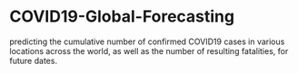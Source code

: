 # COVID19-Global-Forecasting
predicting the cumulative number of confirmed COVID19 cases in various locations across the world, as well as the number of resulting fatalities, for future dates.
